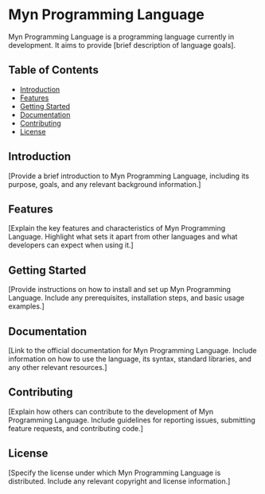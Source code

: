 # Myn Programming Language

Myn Programming Language is a programming language currently in development. It aims to provide [brief description of language goals].

## Table of Contents

- [Introduction](#introduction)
- [Features](#features)
- [Getting Started](#getting-started)
- [Documentation](#documentation)
- [Contributing](#contributing)
- [License](#license)

## Introduction

[Provide a brief introduction to Myn Programming Language, including its purpose, goals, and any relevant background information.]

## Features

[Explain the key features and characteristics of Myn Programming Language. Highlight what sets it apart from other languages and what developers can expect when using it.]

## Getting Started

[Provide instructions on how to install and set up Myn Programming Language. Include any prerequisites, installation steps, and basic usage examples.]

## Documentation

[Link to the official documentation for Myn Programming Language. Include information on how to use the language, its syntax, standard libraries, and any other relevant resources.]

## Contributing

[Explain how others can contribute to the development of Myn Programming Language. Include guidelines for reporting issues, submitting feature requests, and contributing code.]

## License

[Specify the license under which Myn Programming Language is distributed. Include any relevant copyright and license information.]

